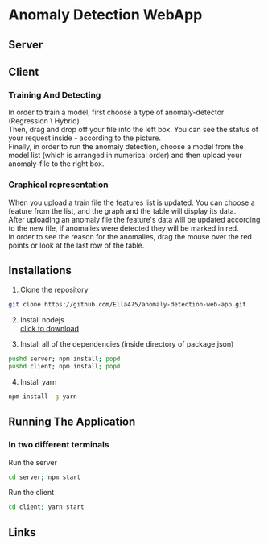 # Anomaly Detection WebApp

## Server

## Client

### Training And Detecting

In order to train a model, first choose a type of anomaly-detector (Regression \ Hybrid).<br />
Then, drag and drop off your file into the left box. You can see the status of your request
inside - according to the picture.<br /> Finally, in order to run the anomaly detection, choose a
model from the model list (which is arranged in numerical order) and then upload your anomaly-file
to the right box.

### Graphical representation

When you upload a train file the features list is updated. You can choose a feature from the list, and the graph and the table will display its data.<br />
After uploading an anomaly file the feature's data will be updated according to the new file, if anomalies were detected they will be marked in red.<br />
In order to see the reason for the anomalies, drag the mouse over the red points or look at the last row of the table.

## Installations

1. Clone the repository
```bash
git clone https://github.com/Ella475/anomaly-detection-web-app.git
```

2. Install nodejs <br/>
[click to download](https://nodejs.org/en/)<br/>

3. Install all of the dependencies (inside directory of package.json)
```bash
pushd server; npm install; popd
pushd client; npm install; popd
```

4. Install yarn
```bash
npm install -g yarn
```


## Running The Application
### In two different terminals

Run the server
```bash
cd server; npm start
```

Run the client
```bash
cd client; yarn start
```

## Links
